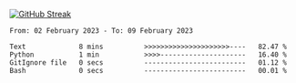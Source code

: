 [![GitHub Streak](https://streak-stats.demolab.com?user=renren-017&theme=sea&hide_border=true&background=DD272700)](https://git.io/streak-stats)

<!--START_SECTION:waka-->

```text
From: 02 February 2023 - To: 09 February 2023

Text             8 mins          >>>>>>>>>>>>>>>>>>>>>----   82.47 %
Python           1 min           >>>>---------------------   16.40 %
GitIgnore file   0 secs          -------------------------   01.12 %
Bash             0 secs          -------------------------   00.01 %
```

<!--END_SECTION:waka-->

